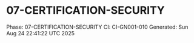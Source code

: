 # 07-CERTIFICATION-SECURITY
Phase: 07-CERTIFICATION-SECURITY
CI: CI-GN001-010
Generated: Sun Aug 24 22:41:22 UTC 2025
